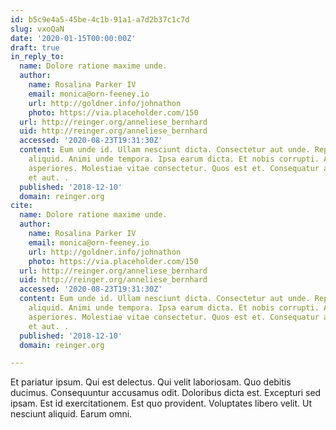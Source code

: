 ```yaml
---
id: b5c9e4a5-45be-4c1b-91a1-a7d2b37c1c7d
slug: vxoQaN
date: '2020-01-15T00:00:00Z'
draft: true
in_reply_to:
  name: Dolore ratione maxime unde.
  author:
    name: Rosalina Parker IV
    email: monica@orn-feeney.io
    url: http://goldner.info/johnathon
    photo: https://via.placeholder.com/150
  url: http://reinger.org/anneliese_bernhard
  uid: http://reinger.org/anneliese_bernhard
  accessed: '2020-08-23T19:31:30Z'
  content: Eum unde id. Ullam nesciunt dicta. Consectetur aut unde. Repellendus suscipit
    aliquid. Animi unde tempora. Ipsa earum dicta. Et nobis corrupti. Accusamus ducimus
    asperiores. Molestiae vitae consectetur. Quos est et. Consequatur aut quo. Eum
    et aut. .
  published: '2018-12-10'
  domain: reinger.org
cite:
  name: Dolore ratione maxime unde.
  author:
    name: Rosalina Parker IV
    email: monica@orn-feeney.io
    url: http://goldner.info/johnathon
    photo: https://via.placeholder.com/150
  url: http://reinger.org/anneliese_bernhard
  uid: http://reinger.org/anneliese_bernhard
  accessed: '2020-08-23T19:31:30Z'
  content: Eum unde id. Ullam nesciunt dicta. Consectetur aut unde. Repellendus suscipit
    aliquid. Animi unde tempora. Ipsa earum dicta. Et nobis corrupti. Accusamus ducimus
    asperiores. Molestiae vitae consectetur. Quos est et. Consequatur aut quo. Eum
    et aut. .
  published: '2018-12-10'
  domain: reinger.org

---
```


Et pariatur ipsum. Qui est delectus. Qui velit laboriosam. Quo debitis ducimus. Consequuntur accusamus odit. Doloribus dicta est. Excepturi sed ipsam. Est id exercitationem. Est quo provident. Voluptates libero velit. Ut nesciunt aliquid. Earum omni.

